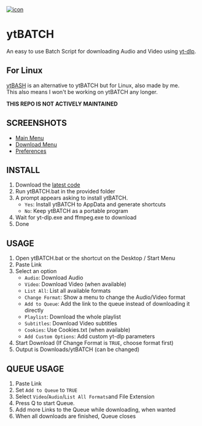 [![icon](https://github.com/eppic/ytBATCH/blob/main/bin/256.ico)](https://github.com/eppic/ytBATCH)
# ytBATCH
An easy to use Batch Script for downloading Audio and Video using [yt-dlp](https://github.com/yt-dlp/yt-dlp).  

## For Linux
[ytBASH](https://github.com/eppic/ytBASH) is an alternative to ytBATCH but for Linux, also made by me.  
This also means I won't be working on ytBATCH any longer.   

__THIS REPO IS NOT ACTIVELY MAINTAINED__  

## SCREENSHOTS

   - [Main Menu](https://raw.githubusercontent.com/eppic/ytBATCH-externals/main/image_295.png)
   - [Download Menu](https://raw.githubusercontent.com/eppic/ytBATCH-externals/main/image_293.png)  
   - [Preferences](https://raw.githubusercontent.com/eppic/ytBATCH-externals/main/image_294.png)  

## INSTALL

1. Download the [latest code](https://github.com/eppic/ytBATCH/archive/refs/heads/main.zip) 
2. Run ytBATCH.bat in the provided folder  
3. A prompt appears asking to install ytBATCH.  
   - `Yes`: Install ytBATCH to AppData and generate shortcuts  
   - `No`: Keep ytBATCH as a portable program  
4. Wait for yt-dlp.exe and ffmpeg.exe to download  
5. Done  

## USAGE

1. Open ytBATCH.bat or the shortcut on the Desktop / Start Menu  
2. Paste Link  
3. Select an option  
   - `Audio`: Download Audio
   - `Video`: Download Video (when available)
   - `List All`: List all available formats
   - `Change Format`: Show a menu to change the Audio/Video format
   - `Add to Queue`: Add the link to the queue instead of downloading it directly
   - `Playlist`: Download the whole playlist 
   - `Subtitles`: Download Video subtitles
   - `Cookies`: Use Cookies.txt (when available) 
   - `Add Custom Options`: Add custom yt-dlp parameters
4. Start Download (If Change Format is `TRUE`, choose format first)
5. Output is Downloads/ytBATCH (can be changed)

## QUEUE USAGE

1. Paste Link
2. Set `Add to Queue` to `TRUE`
3. Select `Video`/`Audio`/`List All Formats`and File Extension
4. Press Q to start Queue.
5. Add more Links to the Queue while downloading, when wanted
6. When all downloads are finished, Queue closes

